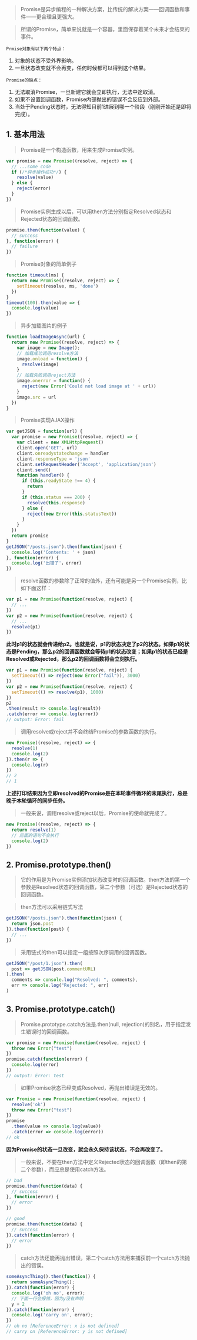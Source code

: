 > Promise是异步编程的一种解决方案，比传统的解决方案——回调函数和事件——更合理且更强大。

> 所谓的Promise，简单来说就是一个容器，里面保存着某个未来才会结束的事件。

`Prmise对象有以下两个特点：`
1. 对象的状态不受外界影响。
2. 一旦状态改变就不会再变，任何时候都可以得到这个结果。

`Promise的缺点：`
1. 无法取消Promise，一旦新建它就会立即执行，无法中途取消。
2. 如果不设置回调函数，Promise内部抛出的错误不会反应到外部。
3. 当处于Pending状态时，无法得知目前1进展到哪一个阶段（刚刚开始还是即将完成）。

## 1. 基本用法

> Promise是一个构造函数，用来生成Promise实例。
```js
var promise = new Promise((resolve, reject) => {
  // ...some code
  if (/*异步操作成功*/) {
    resolve(value)
  } else {
    reject(error)
  }
})
```
> Promise实例生成以后，可以用then方法分别指定Resolved状态和Rejected状态的回调函数。
```js
promise.then(function(value) {
  // success
}, function(error) {
  // failure
})
```
> Promise对象的简单例子
```js
function timeout(ms) {
  return new Promise((resolve, reject) => {
    setTimeout(resolve, ms, 'done')
  })
}
timeout(100).then(value => {
  console.log(value)
})
```
> 异步加载图片的例子
```js
function loadImageAsync(url) {
  return new Promise((resolve, reject) => {
    var image = new Image();
    // 加载成功调用resolve方法
    image.onload = function() {
      resolve(image)
    }
    // 加载失败调用reject方法
    image.onerror = function() {
      reject(new Error('Could not load image at ' + url))
    }
    image.src = url
  })
}
```
> Promise实现AJAX操作
```js
var getJSON = function(url) {
  var promise = new Promise((resolve, reject) => {
    var client = new XMLHttpRequest()
    client.open('GET', url)
    client.onreadystatechange = handler
    client.responseType = 'json'
    client.setRequestHeader('Accept', 'application/json')
    client.send()
    function handler() {
      if (this.readyState !== 4) {
        return
      }
      if (this.status === 200) {
        resolve(this.response)
      } else {
        reject(new Error(this.statusText))
      }
    }
  })
  return promise
}
getJSON("/posts.json").then(function(json) {
  console.log('Contents: ' + json)
}, function(error) {
  console.log('出错了'，error)
})
```
> resolve函数的参数除了正常的值外，还有可能是另一个Promise实例，比如下面这样：
```js
var p1 = new Promise(function(resolve, reject) {
  // ...
})
var p2 = new Promise(function(resolve, reject) {
  // ...
  resolve(p1)
})
```
**此时p1的状态就会传递给p2。也就是说，p1的状态决定了p2的状态。如果p1的状态是Pending，那么p2的回调函数就会等待p1的状态改变；如果p1的状态已经是Resolved或Rejected，那么p2的回调函数将会立刻执行。**
```js
var p1 = new Promise(function(resolve, reject) {
  setTimeout(() => reject(new Error("fail")), 3000)
})
var p2 = new Promise(function(resolve, reject) {
  setTimeout(() => resolve(p1), 1000)
})
p2
.then(result => console.log(result))
.catch(error => console.log(error))
// output: Error: fail
```
> 调用resolve或reject并不会终结Promise的参数函数的执行。
```js
new Promise((resolve, reject) => {
  resolve(1)
  console.log(2)
}).then(r => {
  console.log(r)
})
// 2
// 1
```
**上述打印结果因为立即resolved的Promise是在本轮事件循环的末尾执行，总是晚于本轮循环的同步任务。**
> 一般来说，调用resolve或reject以后，Promise的使命就完成了。
```js
new Promise((resolve, reject) => {
  return resolve(1)
  // 后面的语句不会执行
  console.log(2)
})
```
## 2. Promise.prototype.then()
> 它的作用是为Promise实例添加状态改变时的回调函数。then方法的第一个参数是Resolved状态的回调函数，第二个参数（可选）是Rejected状态的回调函数。

> then方法可以采用链式写法
```js
getJSON("/posts.json").then(function(json) {
  return json.post
}).then(function(post) {
  // ...
})
```
> 采用链式的then可以指定一组按照次序调用的回调函数。
```js
getJSON("/post/1.json").then(
  post => getJSON(post.commentURL)
).then(
  comments => console.log("Resolved: ", comments),
  err => console.log("Rejected: ", err)
)
```
## 3. Promise.prototype.catch()
> Promise.prototype.catch方法是.then(null, rejection)的别名，用于指定发生错误时的回调函数。
```js
var promise = new Promise(function(resolve, reject) {
  throw new Error("test")
})
promise.catch(function(error) {
  console.log(error)
})
// output: Error: test
```
> 如果Promise状态已经变成Resolved，再抛出错误是无效的。
```js
var Promise = new Promise(function(resolve, reject) {
  resolve('ok')
  throw new Error("test")
})
promise
  .then(value => console.log(value))
  .catch(error => console.log(error))
// ok
```
**因为Promise的状态一旦改变，就会永久保持该状态，不会再改变了。**
> 一般来说，不要在then方法中定义Rejected状态的回调函数（即then的第二个参数），而应总是使用catch方法。
```js
// bad
promise.then(function(data) {
  // success
}, function(error) {
  // error
})

// good
promise.then(function(data) {
  // success
}).catch(function(error) {
  // error
})
```
> catch方法还能再抛出错误，第二个catch方法用来捕获前一个catch方法抛出的错误。
```js
someAsyncThing().then(function() {
  return someAsyncThing();
}).catch(function(error) {
  console.log('oh no', error);
  // 下面一行会报错，因为y没有声明
  y + 2
}).catch(function(error) {
  console.log('carry on', error);
})
// oh no [ReferenceError: x is not defined]
// carry on [ReferenceError: y is not defined]
```